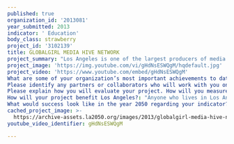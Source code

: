```yaml
---
published: true
organization_id: '2013081'
year_submitted: 2013
indicator: ' Education'
body_class: strawberry
project_id: '3102139'
title: GLOBALGIRL MEDIA HIVE NETWORK
project_summary: "Los Angeles is one of the largest producers of media in the world in terms of television and films, and more recently, online/broadband media. The creation and consumption of this media is an integral aspect of growing up in Los Angeles. But with 45% of households in L.A. not earning enough to cover basic expenses, the chances that young people have to influence or participate in media is limited. Even with the explosion of new media formats and delivery platforms, marginalized L.A. youth, particularly young women, continue to be underrepresented both behind the camera and in front of it — creating a “digital divide.” For a city so advanced and connected through film/media technologies, it is still shocking how it is one of the more disconnected cities in terms of integrating neighborhoods, cultural/arts groups, and young people, and how so much of the media industry continues to lock out the female voice.\r\n\r\nGlobalGirl Media (GGM) develops the voice and media literacy of teenage girls in under-served communities in Los Angeles by teaching them to create and share digital journalism designed to ignite civic engagement and social change. Our model is unique in that it pairs girls in L.A. with girls in the developing world, creating a peer-to-peer international network of girls that communicate via new media, co-producing POV-style journalism content that informs, engages and challenges its audience to action. GGM currently has projects in South Africa, Morocco, Chicago and Los Angeles, where it is headquartered.\r\n\r\nWhile teenage girls are by far the most active demographic on social media, they are still more consumers rather than creators. Research has shown that  girls’ relationships, self-esteem and school performance are oftentimes negatively impacted by the more time they spend online, (Girl Scout Research Institute, 2011). GGM believes young women need to be creating their own media rather than consuming it.  We envision a worldwide movement where young women are learning to challenge, innovate and reshape their worlds through digital media. With the explosive growth of “edutech” and digital learning programs across the nation, GGM sees itself as a collaborative, innovative and leading partner in this movement, by promoting diverse, cross-cultural viewpoints from a demographic rarely heard from in this arena: the young female voice. \r\n\r\nFounded in 2010, GGM was inspired by other youth media and digital literacy projects in Los Angeles, where community-based journalism, storytelling and filmmaking workshops are reshaping young people’s lives (LA Freewaves, Urban Media Foundation,\r\nIntersections South LA, Boyle Heights Beat, Venice Arts, HOLA, Echo Park Film School, etc.) We are proposing a GLOBALGIRLS MEDIA HIVE NETWORK, working together with these like-minded organizations to amplify the civic voices, aspirations and digital networks of girls to realize a more connected, equitable and sustainable future for Los Angeles. \r\n\r\nWe are seeking funding to develop this hive, to be hosted at the Robert F. Kennedy Digital Media Learning Lab, inviting girls from all our networked programs to participate in a weekly after-school digital media lab throughout the school year, with a 4-week intensive kick-off course in the summer of 2013. Our program will train an initial 60 teen-age girls in digital literacy, solutions-based journalism, HD video production, web 2.0 basics, cell phone filming/texting and on-air media training. The girls will work in production teams and select their own subject matter, which will focus on issues of particular relevance to their lives, such as violence against women; sexuality, reproductive rights, education and careers, food and obesity, bullying and cyber relationships, education, arts, sports, music and culture.  Visiting lectures by leading women professionals in media are incorporated into the curriculum, and the training also includes field trips to local newspapers, radio and television stations, maker/hacker spaces, youtube studios, etc.  Our impact is as global as the reach of the internet and cellphone technology.  More than just giving girls the skills they need to create original media--we make sure it’s seen. Our interactive website is a place where girls can safely upload and watch their videos, post blogs, play games, add comments, and interact with young mediamakers throughout the world. \r\n\r\nAfter the summer training, The GLOBALGIRLS MEDIA HIVE will become a safe haven/hangout for girls all across Los Angeles who can drop in, create media, share stories and otherwise network with each other throughout the school year. Although there are a finite number of girls being trained each year (60) as GlobalGirl Reporters, the hive hangout will be open to any girl in Los Angeles.  Literally a HIVE of activity, girls will be producing local news programs, films, games, phone apps and media content that improves the overall quality of young womens’ lives in Los Angeles.\r\n"
project_image: 'https://img.youtube.com/vi/gHdNsESWQgM/hqdefault.jpg'
project_video: 'https://www.youtube.com/embed/gHdNsESWQgM'
What are some of your organization’s most important achievements to date?: "As of June 2012, GGM has implemented initiatives in seven cities in South Africa, Morocco, Chicago and L.A.,  training more than 120 young women, who have produced 150 video features using traditional camera and sound; 85 mobile journalism pieces on I-pod touch devices; and 200 blog reports that were distributed through trans-media platforms, predominantly online, but also including print, broadcast TV and cable, cell phones, radio and social media. We have built a significant social media following, with 5,000 visitors per month to our website, 4,800 Twitter followers and 3,500 Facebook members (across four regional groups).\r\n\r\nOur work has been supported by the Nike Foundation, National Endowment for the Arts, Soros Foundation, World Bank, Durfee Foundation, McCormick Foundation, Latino Public Broadcasting, Abigail Disney, Eileen Fisher Foundation, and our work has been featured on PBS, ESPN, ABC, NBC, Wall Street Journal, Huffington Post, GritTV, Democracy NOW, KCET, KCRW, Participant’s Take Part.org, The Standard (South Africa), Hess Press (Morocco), etc.\r\n\r\nIn Los Angeles, we have trained a total of 30 young women, with 10 still actively working as GlobalGirl “citizen journalists.”  We just launched our first webisode series, sponsored by Latino Public Broadcasting and the NEA, featured on www.worldchannel.org (PBS global site). Titled COMO AMAR (“How to Love,”)\r\n\r\nOTHER LOS ANGELES SUCCES STORIES:\r\n•\tAll GlobalGirls who have taken our training in the past two years have graduated high school and are attending college, some with full scholarships to: Wellesley, UC San Diego, UC Berkeley, UC Santa Cruz.\r\n•\tGGM L.A. Reporter Wendy Garcia won 2nd place in the National ConnectHer Video Contest at Harvard\r\n•\tGGM L.A. Reporter Rocio Ortega was selected as the only minority Girl Up! National Spokesperson and won a Congressional Merit Award from Congresswoman Grace Napolitano.\r\n•\tGGM Reporter Imani Crenshaw was featured on the popular online news show: MOMS/Maker’s Studio, generating 40,000 hits.\r\n\r\nThe Huffington Post profiled Global Girl Media and says it is “leading the way in empowering and inspiring our next generation of leaders.” \r\n\r\nAmbassador Melaane Verveer, from the Global Womens Issues Office at the US State Dept. meets with GGM reporters from LA and South Africa US State Department\r\n\r\nParticipant Media's online community-builder, Take Part.org says GGM \"tells stories that empower their communities.\"\r\n\r\nSeventeen Magazine chose Global Girl Media as the “Cool Charity” that everyone should be on the lookout for. \r\n\r\nFast Company named GlobalGirl Media one of the top 5 groups that should win Google’s Journalism Prize.\r\n"
Please identify any partners or collaborators who will work with you on this project.: "Our confirmed Los Angeles partners include:\r\nA Place Called Home\r\nBoyle Heights Beat\r\nEddefy\r\nHOLA, Heart of Los Angeles\r\nIntersections South LA at USC's Annenberg School for Communication and Journalism\r\nLA Freewaves\r\nLA Maker Space\r\nMiguel Contreras Learning Center\r\nPeace Over Violence\r\nSkirball Cultural Center\r\nWAM! (A women’s media project through Santa Monica College) Skirball Cultural Center\r\nSanta Monica, Venice and Salesian Boys and Girls Clubs\r\n\r\n\r\nOur potential partners Include: (presently in discussion)\r\nA Better LA\r\nAdobe Youth Media\r\nAnnenberg Innovation Lab\r\n826LA\r\nBlack Women for Wellness\r\nEcho Park Film School\r\nThe HeArt LA\r\nExpo Center\r\nLACMA Youth Programs\r\nUrban Media Foundation\r\nVenice Arts\r\nWriteGIrl\r\n"
Please explain how you will evaluate your project. How will you measure success?: "While many digital news training programs and sites produce great content, they stop short of really activating their audience, finding out how that content influences and shapes lives.  We at GGM are especially interested in how our training and the girls’ stories impact themselves and their communities.  \r\n\r\nGlobalGirl Media tracks its success and achievements through many indicators, both quantitatively and qualitatively. We assess our GlobalGirl participants before, during and post-training, and we follow-up with questionaires and face-to-face interviews through our mentorship program.  In addition, we collect and analyze data from our website and social media sites, through popular engagement metrics such as Chartbeat, Facebook Insights, GetClicky, etc. \r\n\r\nHowever, we also acknowledge the pitfalls of evaluating this population and we are looking beyond the number of hits a video or website gets to really assessing the impact on our participants, their families and peers. We will be working with Kimberley Silver, the Director of Mission Measurement, LLC a strategy consulting firm that helps clients to create value through social change. They will help us track elusive and intangible outcomes such as college readiness, financial stability, policy change and public awareness.  We can then create new data through smart proxies and develop reliable insights that inform strategic decisions that will better help us communicate persuasively with our audience and future donors.\r\n\r\nBecause this will be the first time we work with such a large network of other organizations, we will collaborate on a robust evaluation program with best practices developed by these other organizations.  We are keen to include more long-term evaluations of all our participants, tracking such measurables as girls’ grades, motivation, family relationships, etc. before and after their participation in all our programs.  We also are dedicated to assessing how our videos and blogs are changing/shaping our youth viewers, and are presently designing an in-depth evaluation that will provide a better picture of how our audience goes from users to investors, in terms of both social capitols and/or as content contributors, volunteers, commentators, donors, or subscribers.\r\n"
How will your project benefit Los Angeles?: "Anyone who lives in Los Angeles is aware of the glaring disparities between wealth, education and access, and how these schisms play out in the media. Girls in our target communities are grappling with a 45% high school dropout rate, gang and drug violence, high rates of teen pregnancy, and the overall challenges of growing up with limited resources. It doesn't help when they are also bombarded with highly sensationalistic reporting and negative stereotypes in film, television and music videos, rather than providing positive images and role-models.\r\n\r\nBeing able to tell one’s own story and believe in one’s own voice is the beginning of being able to advocate for all forms of social justice. GGM believes its model of interactive, peer-based media training through which young women seek to exert both voice and influence on issues of public concern can lead to real systemic change.  Our training provides a fun, connected, and personalized education experience that  recognizes girls’ strengths in technology and media, areas where they don’t necessarily gravitate. This in turn helps them stay focused, stay in school, develop and demonstrate skills and abilities for jobs and economic development.\r\n\r\nThe potential of increasing access for women and girls to new media technology is exponential. Once one young woman experiences the transformative benefits of the program, she often becomes a “transmitter” introducing others in her community to her ideas and work, creating a ripple effect of change. Girls who are feeling disconnected can start to feel “connected” throughout our hive network, seeking out mentors, apprenticeships and other GlobalGirls from across L.A. and other countries.\r\n\r\nWhat we are really doing is advocating for a girl-driven global “digital citizenship,” where girls harness social media for social change, sharing and transferring their new knowledge with other girls who interact internationally on our website, games, apps and blogs, who in turn build on that knowledge and remix it for their own needs, then pay it forward by sharing/resharing that knowledge.\r\n\r\nIn contrast to our target area’s dropout rate, GGM graduates have a 100% high school enrollment/graduation rate and a 90% college enrollment rate. Further, 69% have continued to report for the L.A. bureau beyond their initial training. Girls who have taken our training talk about the power of connectivity, authorship and how making their own media gives them confidence to build brighter futures.\r\n\r\nIn a recent Ted Talk, GlobalGirl Rocio Ortega said this: “GlobalGirl Media taught me for the first time the value of my own voice, I worked with Tebogo form South Africa, and although we have similar dreams and ambitions, we learn from our different experiences…I thought I was alone in my struggle with my father and my culture. My opportunity with GGM has helped me to speak my mind and express my ideas-- we’ve not only become global sisters, but advocates for change in our community…”\r\n"
What would success look like in the year 2050 regarding your indicator?: "Success will be thriving, connected, innovative and safe digital learning space for young women in Los Angeles.  Most critical to our success, more girls from low-income communities in Los Angeles will be more likely to stay in school, stay connected and excited about learning, and have a more global view of the world. \r\n\r\nOur GLOBALGIRLS HIVE NETWORK will launch hundreds of confident, empowered and opinionated young women into the job market of Los Angeles, building new digital start-ups, leading the way in innovative media and digital educaton initiatives that will put L.A. on the map as a city where women, and particularly African American and Latina women in new media technologies are breaking new ground. Yes, L.A. presently ranks third in the nation in terms of entrepreneurship and digital start-ups, but this growing \"silicon beach\" spirit must include more women, half the population of Los Angeles (!),  if it is to truly transform our city. \r\n\r\nOur success will also mean that girls will be contributing to the larger L.A. media landscape, improving access for women to professional careers in print and broadcast journalism, film and television production, new media, gaming, etc. In 2050, we see gender parity in all areas of media, due to the work of GlobalGirl Media: more female news editors and news directors, more female film/TV directors, cinematographers, producers, writers. More media that doesn’t dumb down, sexualize or otherwise stereotype women and girls. \r\n\r\nResearch by Stacy Smith at the Geena Davis' Institute on Gender and Media finds a causal relationship between female content creators and positive female portrayals in media. GGM imagines a world where young girls engage in these positive images, breaking personal boundaries and ultimately beginning to shift cultural and societal gender perceptions, having a monumental impact on the entertainment industry.\r\n\r\nEncouraged by the explosive growth in broadband TV and broadband producers (100% growth in the last 12 months to become a 6 billion dollar industry) our success will also be to expand from our current model to create a full-service broadband distribution channel – a “thinking girls global YouTube” -- that not only features work produced by GlobalGIrl Media reporters, but also includes news stories about issues pertinent to young women the world over. This GlobalGirl broadband channel will investigate what it means to be a girl today, streaming online news content by, for and about girls, and will become the “go-to” place for girls around the world, as well as researchers, reporters and teachers that will use the content for their specific needs.\r\n"
cached_project_image: >-
  https://archive-assets.la2050.org/images/2013/globalgirl-media-hive-network/img.youtube.com/vi/gHdNsESWQgM/hqdefault.jpg
youtube_video_identifier: gHdNsESWQgM

---
```

